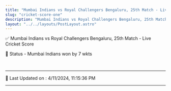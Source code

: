 ```yaml
---
title: "Mumbai Indians vs Royal Challengers Bengaluru, 25th Match - Live Cricket Score"
slug: "cricket-score-one"
description: "Mumbai Indians vs Royal Challengers Bengaluru, 25th Match - Live Cricket Score - Mumbai Indians won by 7 wkts."
layout: "../../layouts/PostLayout.astro"
--- 
```


✅ Mumbai Indians vs Royal Challengers Bengaluru, 25th Match - Live Cricket Score

📑 Status - Mumbai Indians won by 7 wkts

<br />

***

📝 Last Updated on : 4/11/2024, 11:15:36 PM

***


